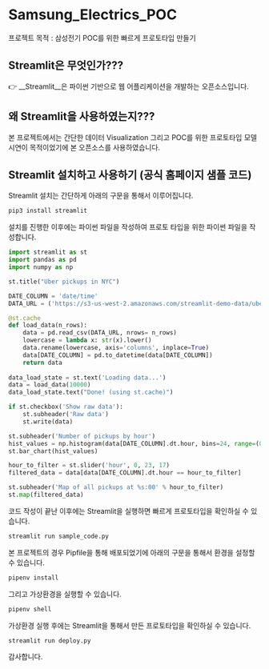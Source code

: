 # Samsung_Electrics_POC
프로젝트 목적 : 삼성전기 POC를 위한 빠르게 프로토타입 만들기 

## Streamlit은 무엇인가??? 

:point_right:  __Streamlit__은 파이썬 기반으로 웹 어플리케이션을 개발하는 오픈소스입니다. 


## 왜 Streamlit을 사용하였는지???
본 프로젝트에서는 간단한 데이터 Visualization 그리고 POC를 위한 프로토타입 모델 시연이 목적이었기에 본 오픈소스를 사용하였습니다. 

## Streamlit 설치하고 사용하기 (공식 홈페이지 샘플 코드) 
Streamlit 설치는 간단하게 아래의 구문을 통해서 이루어집니다. 
```bash
pip3 install streamlit 
```

설치를 진행한 이후에는 파이썬 파일을 작성하여 프로토 타입을 위한 파이썬 파일을 작성합니다. 
```python
import streamlit as st 
import pandas as pd 
import numpy as np 

st.title("Uber pickups in NYC")

DATE_COLUMN = 'date/time'
DATA_URL = ('https://s3-us-west-2.amazonaws.com/streamlit-demo-data/uber-raw-data-sep14.csv.gz')

@st.cache
def load_data(n_rows):
    data = pd.read_csv(DATA_URL, nrows= n_rows)
    lowercase = lambda x: str(x).lower()
    data.rename(lowercase, axis='columns', inplace=True)
    data[DATE_COLUMN] = pd.to_datetime(data[DATE_COLUMN])
    return data
	
data_load_state = st.text('Loading data...')
data = load_data(10000)
data_load_state.text("Done! (using st.cache)")

if st.checkbox('Show raw data'):
    st.subheader('Raw data')
    st.write(data)

st.subheader('Number of pickups by hour')
hist_values = np.histogram(data[DATE_COLUMN].dt.hour, bins=24, range=(0,24))[0]
st.bar_chart(hist_values)

hour_to_filter = st.slider('hour', 0, 23, 17)
filtered_data = data[data[DATE_COLUMN].dt.hour == hour_to_filter]

st.subheader('Map of all pickups at %s:00' % hour_to_filter)
st.map(filtered_data)

```
코드 작성이 끝난 이후에는 Streamlit을 실행하면 빠르게 프로토타입을 확인하실 수 있습니다. 

```bash 
streamlit run sample_code.py
```

본 프로젝트의 경우 Pipfile을 통해 배포되었기에 아래의 구문을 통해서 환경을 설정할 수 있습니다.
```bash 
pipenv install
```

그리고 가상환경을 실행할 수 있습니다.
```bash
pipenv shell
```

가상환경 실행 후에는 Streamlit을 통해서 만든 프로토타입을 확인하실 수 있습니다.
```bash 
streamlit run deploy.py
```

감사합니다.



